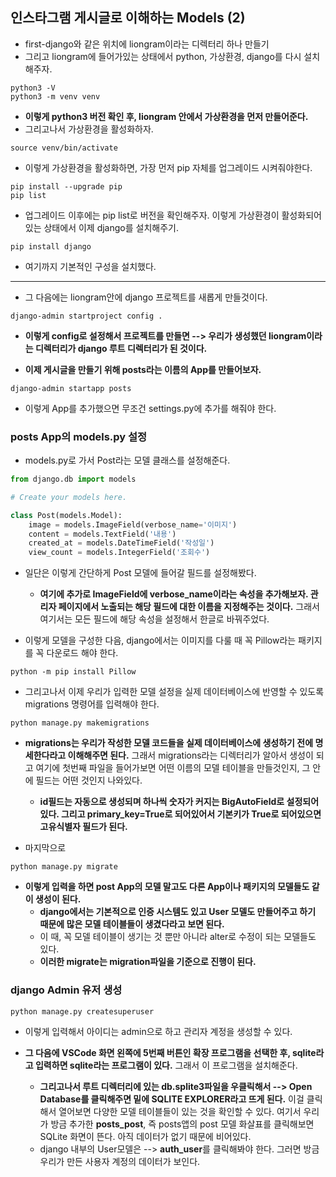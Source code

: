 ## 인스타그램 게시글로 이해하는 Models (2)
- first-django와 같은 위치에 liongram이라는 디렉터리 하나 만들기
- 그리고 liongram에 들어가있는 상태에서 python, 가상환경, django를 다시 설치해주자.

```terminal
python3 -V
python3 -m venv venv
```

- **이렇게 python3 버전 확인 후, liongram 안에서 가상환경을 먼저 만들어준다.**
- 그리고나서 가상환경을 활성화하자.

```terminal
source venv/bin/activate
```

- 이렇게 가상환경을 활성화하면, 가장 먼저 pip 자체를 업그레이드 시켜줘야한다.
```terminal
pip install --upgrade pip
pip list
```
- 업그레이드 이후에는 pip list로 버전을 확인해주자. 이렇게 가상환경이 활성화되어있는 상태에서 이제 django를 설치해주기.

```terminal
pip install django
```

- 여기까지 기본적인 구성을 설치했다.

* * *
- 그 다음에는 liongram안에 django 프로젝트를 새롭게 만들것이다.

```terminal
django-admin startproject config .
```

- **이렇게 config로 설정해서 프로젝트를 만들면 --> 우리가 생성했던 liongram이라는 디렉터리가 django 루트 디렉터리가 된 것이다.**

- **이제 게시글을 만들기 위해 posts라는 이름의 App를 만들어보자.**

```terminal
django-admin startapp posts
```

- 이렇게 App를 추가했으면 무조건 settings.py에 추가를 해줘야 한다.


### posts App의 models.py 설정
- models.py로 가서 Post라는 모델 클래스를 설정해준다.

```python
from django.db import models

# Create your models here.

class Post(models.Model):
    image = models.ImageField(verbose_name='이미지')
    content = models.TextField('내용')
    created_at = models.DateTimeField('작성일')
    view_count = models.IntegerField('조회수')
```

- 일단은 이렇게 간단하게 Post 모델에 들어갈 필드를 설정해봤다.
  - **여기에 추가로 ImageField에 verbose_name이라는 속성을 추가해보자. 관리자 페이지에서 노출되는 해당 필드에 대한 이름을 지정해주는 것이다.** 그래서 여기서는 모든 필드에 해당 속성을 설정해서 한글로 바꿔주었다.

- 이렇게 모델을 구성한 다음, django에서는 이미지를 다룰 때 꼭 Pillow라는 패키지를 꼭 다운로드 해야 한다.

```terminal
python -m pip install Pillow
```

- 그리고나서 이제 우리가 입력한 모델 설정을 실제 데이터베이스에 반영할 수 있도록 migrations 명령어를 입력해야 한다.
```terminal
python manage.py makemigrations 
```


- **migrations는 우리가 작성한 모델 코드들을 실제 데이터베이스에 생성하기 전에 명세한다라고 이해해주면 된다.** 그래서 migrations라는 디렉터리가 알아서 생성이 되고 여기에 첫번째 파일을 들어가보면 어떤 이름의 모델 테이블을 만들것인지, 그 안에 필드는 어떤 것인지 나와있다.
  - **id필드는 자동으로 생성되며 하나씩 숫자가 커지는 BigAutoField로 설정되어있다. 그리고 primary_key=True로 되어있어서 기본키가 True로 되어있으면 고유식별자 필드가 된다.**

- 마지막으로 
```terminal
python manage.py migrate
```

- **이렇게 입력을 하면 post App의 모델 말고도 다른 App이나 패키지의 모델들도 같이 생성이 된다.** 
  - **django에서는 기본적으로 인증 시스템도 있고 User 모델도 만들어주고 하기 때문에 많은 모델 테이블들이 생겼다라고 보면 된다.**
  - 이 때, 꼭 모델 테이블이 생기는 것 뿐만 아니라 alter로 수정이 되는 모델들도 있다. 
  - **이러한 migrate는 migration파일을 기준으로 진행이 된다.**


### django Admin 유저 생성
```terminal
python manage.py createsuperuser
```

- 이렇게 입력해서 아이디는 admin으로 하고 관리자 계정을 생성할 수 있다.

- **그 다음에 VSCode 화면 왼쪽에 5번째 버튼인 확장 프로그램을 선택한 후, sqlite라고 입력하면 sqlite라는 프로그램이 있다.** 그래서 이 프로그램을 설치해준다.
  - **그리고나서 루트 디렉터리에 있는 db.splite3파일을 우클릭해서 --> Open Database를 클릭해주면 밑에 SQLITE EXPLORER라고 뜨게 된다.** 이걸 클릭해서 열어보면 다양한 모델 테이블들이 있는 것을 확인할 수 있다. 여기서 우리가 방금 추가한 **posts_post**, 즉 posts앱의 post 모델 화살표를 클릭해보면 SQLite 화면이 뜬다. 아직 데이터가 없기 때문에 비어있다.
  - django 내부의 User모델은 --> **auth_user**를 클릭해봐야 한다. 그러면 방금 우리가 만든 사용자 계정의 데이터가 보인다.

